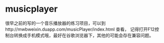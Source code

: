 # musicplayer
很早之前的写的一个音乐播放器的练习项目，可以到http://mwbweixin.duapp.com/musicPlayer/index.html 查看，
记得打开F12控制台转换成手机模式哦，最好在谷歌浏览器下，其他的可能会存在兼容问题。
